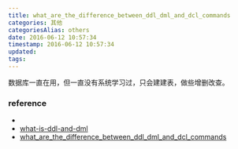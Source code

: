 ```yaml
---
title: what_are_the_difference_between_ddl_dml_and_dcl_commands
categories: 其他
categoriesAlias: others
date: 2016-06-12 10:57:34
timestamp: 2016-06-12 10:57:34
updated:
tags:
---
```


数据库一直在用，但一直没有系统学习过，只会建建表，做些增删改查。

### reference

- [](http://www.tomjewett.com/dbdesign/dbdesign.php?page=ddldml.php)
- [what-is-ddl-and-dml](http://stackoverflow.com/questions/2578194/what-is-ddl-and-dml)
- [what_are_the_difference_between_ddl_dml_and_dcl_commands](http://www.orafaq.com/faq/what_are_the_difference_between_ddl_dml_and_dcl_commands)
